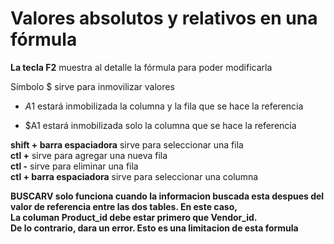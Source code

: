 # Valores absolutos y relativos en una fórmula

**La tecla F2** muestra al detalle la fórmula para poder modificarla

Símbolo $ sirve para inmovilizar valores

-   $A$1 estará inmobilizada la columna y la fila que se hace la referencia
    
-   $A1 estará inmobilizada solo la columna que se hace la referencia
    

**shift + barra espaciadora** sirve para seleccionar una fila  
**ctl +** sirve para agregar una nueva fila  
**ctl -** sirve para eliminar una fila  
**ctl + barra espaciadora** sirve para seleccionar una columna

**BUSCARV solo funciona cuando la informacion buscada esta despues del valor de referencia entre las dos tables. En este caso,  
La columan Product_id debe estar primero que Vendor_id.  
De lo contrario, dara un error. Esto es una limitacion de esta formula**